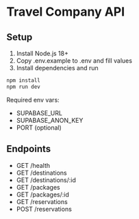 # Travel Company API

## Setup

1. Install Node.js 18+
2. Copy .env.example to .env and fill values
3. Install dependencies and run

```bash
npm install
npm run dev
```

Required env vars:
- SUPABASE_URL
- SUPABASE_ANON_KEY
- PORT (optional)

## Endpoints
- GET /health
- GET /destinations
- GET /destinations/:id
- GET /packages
- GET /packages/:id
- GET /reservations
- POST /reservations 